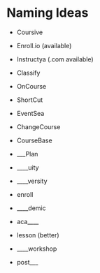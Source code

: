 # Naming Ideas

- Coursive
- Enroll.io (available)
- Instructya (.com available)
- Classify
- OnCourse
- ShortCut
- EventSea
- ChangeCourse
- CourseBase

- ___Plan
- ____uity
- ____versity
- enroll
- ____demic
- aca____
- lesson (better)
- ____workshop
- post___
